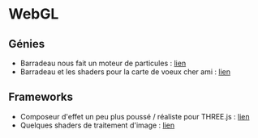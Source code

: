 # WebGL

## Génies

- Barradeau nous fait un moteur de particules : [lien](http://barradeau.com/blog/?p=621)
- Barradeau et les shaders pour la carte de voeux cher ami : [lien](http://barradeau.com/blog/?p=695)


## Frameworks

- Composeur d'effet un peu plus poussé / réaliste pour THREE.js : [lien](https://github.com/spite/Wagner)
- Quelques shaders de traitement d'image : [lien](https://github.com/evanw/glfx.js)
